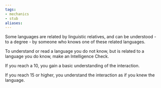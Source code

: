 ```yaml
---
tags:
- mechanics
- stub
aliases:
---
```


Some languages are related by linguistic relatives, and can be understood - to a degree - by someone who knows one of these related languages.

To understand or read a language you do not know, but is related to a language you do know, make an Intelligence Check.

If you reach a 10, you gain a basic understanding of the interaction.

If you reach 15 or higher, you understand the interaction as if you knew the language.